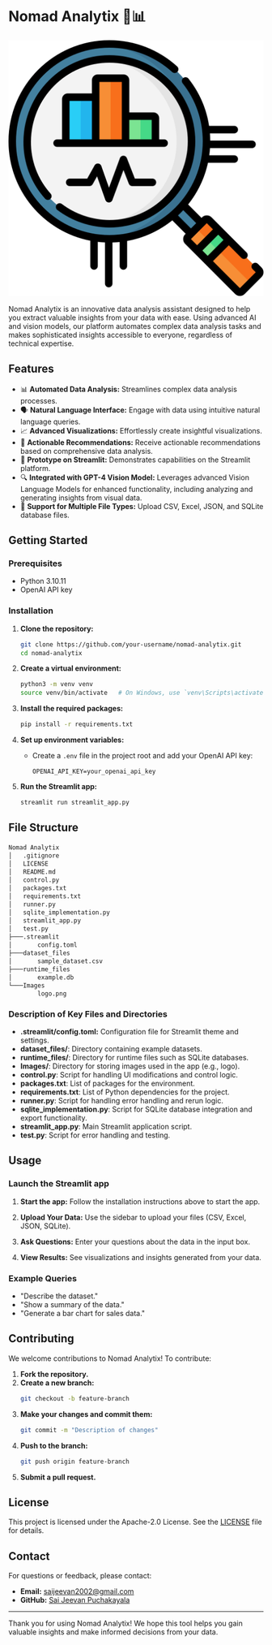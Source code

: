 # Nomad Analytix 🤖📊


![Nomad Analytix Logo](./Images/logo.png)


Nomad Analytix is an innovative data analysis assistant designed to help you extract valuable insights from your data with ease. Using advanced AI and vision models, our platform automates complex data analysis tasks and makes sophisticated insights accessible to everyone, regardless of technical expertise.

## Features

- 📊 **Automated Data Analysis:** Streamlines complex data analysis processes.
- 🗣️ **Natural Language Interface:** Engage with data using intuitive natural language queries.
- 📈 **Advanced Visualizations:** Effortlessly create insightful visualizations.
- 🎯 **Actionable Recommendations:** Receive actionable recommendations based on comprehensive data analysis.
- 🚀 **Prototype on Streamlit:** Demonstrates capabilities on the Streamlit platform.
- 🔍 **Integrated with GPT-4 Vision Model:** Leverages advanced Vision Language Models for enhanced functionality, including analyzing and generating insights from visual data.
- 📁 **Support for Multiple File Types:** Upload CSV, Excel, JSON, and SQLite database files.

## Getting Started

### Prerequisites

- Python 3.10.11
- OpenAI API key

### Installation

1. **Clone the repository:**
   ```bash
   git clone https://github.com/your-username/nomad-analytix.git
   cd nomad-analytix
   ```

2. **Create a virtual environment:**
   ```bash
   python3 -m venv venv
   source venv/bin/activate   # On Windows, use `venv\Scripts\activate`
   ```

3. **Install the required packages:**
   ```bash
   pip install -r requirements.txt
   ```

4. **Set up environment variables:**
   - Create a `.env` file in the project root and add your OpenAI API key:
     ```plaintext
     OPENAI_API_KEY=your_openai_api_key
     ```

5. **Run the Streamlit app:**
   ```bash
   streamlit run streamlit_app.py
   ```

## File Structure

```plaintext
Nomad Analytix
│   .gitignore
│   LICENSE
│   README.md
│   control.py
│   packages.txt
│   requirements.txt
│   runner.py
│   sqlite_implementation.py
│   streamlit_app.py
│   test.py
├───.streamlit
│       config.toml
├───dataset_files
│       sample_dataset.csv
├───runtime_files
│       example.db
└───Images
        logo.png
```

### Description of Key Files and Directories

- **.streamlit/config.toml:** Configuration file for Streamlit theme and settings.
- **dataset_files/**: Directory containing example datasets.
- **runtime_files/**: Directory for runtime files such as SQLite databases.
- **Images/**: Directory for storing images used in the app (e.g., logo).
- **control.py**: Script for handling UI modifications and control logic.
- **packages.txt**: List of packages for the environment.
- **requirements.txt**: List of Python dependencies for the project.
- **runner.py**: Script for handling error handling and rerun logic.
- **sqlite_implementation.py**: Script for SQLite database integration and export functionality.
- **streamlit_app.py**: Main Streamlit application script.
- **test.py**: Script for error handling and testing.

## Usage

### Launch the Streamlit app

1. **Start the app:**
   Follow the installation instructions above to start the app.

2. **Upload Your Data:**
   Use the sidebar to upload your files (CSV, Excel, JSON, SQLite).

3. **Ask Questions:**
   Enter your questions about the data in the input box.

4. **View Results:**
   See visualizations and insights generated from your data.

### Example Queries

- "Describe the dataset."
- "Show a summary of the data."
- "Generate a bar chart for sales data."

## Contributing

We welcome contributions to Nomad Analytix! To contribute:

1. **Fork the repository.**
2. **Create a new branch:**
   ```bash
   git checkout -b feature-branch
   ```
3. **Make your changes and commit them:**
   ```bash
   git commit -m "Description of changes"
   ```
4. **Push to the branch:**
   ```bash
   git push origin feature-branch
   ```
5. **Submit a pull request.**

## License

This project is licensed under the Apache-2.0 License. See the [LICENSE](LICENSE) file for details.

## Contact

For questions or feedback, please contact:

- **Email:** saijeevan2002@gmail.com
- **GitHub:** [Sai Jeevan Puchakayala](https://github.com/SaiJeevanPuchakayala)

---

Thank you for using Nomad Analytix! We hope this tool helps you gain valuable insights and make informed decisions from your data.